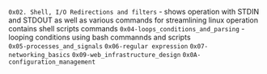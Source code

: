 `0x02. Shell, I/O Redirections and filters` - shows operation with STDIN and STDOUT as well as various commands for streamlining linux operation
contains shell scripts commands
`0x04-loops_conditions_and_parsing` - looping conditions using bash commannds and scripts  
`0x05-processes_and_signals`
`0x06-regular expression`
`0x07-networking_basics`
`0x09-web_infrastructure_design`
`0x0A-configuration_management`
